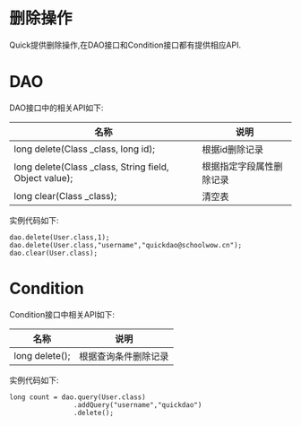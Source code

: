 # 删除操作

Quick提供删除操作,在DAO接口和Condition接口都有提供相应API.

# DAO

DAO接口中的相关API如下:

|名称|说明|
|---|---|
|long delete(Class _class, long id);|根据id删除记录|
|long delete(Class _class, String field, Object value);|根据指定字段属性删除记录|
|long clear(Class _class);|清空表|

实例代码如下:

```
dao.delete(User.class,1);
dao.delete(User.class,"username","quickdao@schoolwow.cn");
dao.clear(User.class);
```

# Condition

Condition接口中相关API如下:

|名称|说明|
|---|---|
|long delete();|根据查询条件删除记录|

实例代码如下:

```
long count = dao.query(User.class)
                .addQuery("username","quickdao")
                .delete();
```